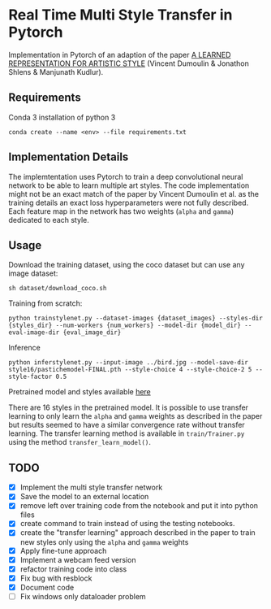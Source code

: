 # Real Time Multi Style Transfer in Pytorch

Implementation in Pytorch of an adaption of the paper [A LEARNED REPRESENTATION FOR ARTISTIC STYLE](https://arxiv.org/pdf/1610.07629.pdf) (Vincent Dumoulin & Jonathon Shlens & Manjunath Kudlur).

## Requirements

Conda 3 installation of python 3
```
conda create --name <env> --file requirements.txt
```

## Implementation Details

The implemtentation uses Pytorch to train a deep convolutional neural network to be able to learn multiple art styles. The code implementation might not be an exact match of the paper by Vincent Dumoulin et al. as the training details an exact loss hyperparameters were not fully described. Each feature map in the network has two weights (`alpha` and `gamma`) dedicated to each style.

## Usage

Download the training dataset, using the coco dataset but can use any image dataset:
```
sh dataset/download_coco.sh
```

Training from scratch:
```
python trainstylenet.py --dataset-images {dataset_images} --styles-dir {styles_dir} --num-workers {num_workers} --model-dir {model_dir} --eval-image-dir {eval_image_dir} 
```

Inference
```
python inferstylenet.py --input-image ../bird.jpg --model-save-dir style16/pastichemodel-FINAL.pth --style-choice 4 --style-choice-2 5 --style-factor 0.5
```

Pretrained model and styles available [here](https://drive.google.com/drive/folders/1BFszn2tQdrVPeovpu5utY6XpQ4gkA96_?usp=sharing) 

There are 16 styles in the pretrained model. It is possible to use transfer learning to only learn the `alpha` and `gamma` weights as described in the paper but results seemed to have a similar convergence rate without transfer learning. The transfer learning method is available in `train/Trainer.py` using the method `transfer_learn_model()`. 


## TODO

- [x] Implement the multi style transfer network
- [x] Save the model to an external location
- [x] remove left over training code from the notebook and put it into python files
- [x] create command to train instead of using the testing notebooks.
- [x] create the "transfer learning" approach described in the paper to train new styles only using the `alpha` and `gamma` weights
- [x] Apply fine-tune approach
- [x] Implement a webcam feed version
- [x] refactor training code into class
- [x] Fix bug with resblock
- [x] Document code
- [ ] Fix windows only dataloader problem